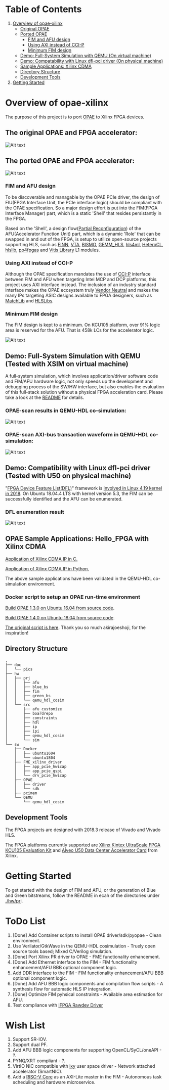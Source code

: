<span style="display: inline-block;">

# Table of Contents
1. [Overview of opae-xilinx](#overviewopaex)
    - [Original OPAE](#overviewopaeorig)
    - [Ported OPAE](#overviewopaeport)
        - [FIM and AFU design](#overviewopaeportfimandafu)
        - [Using AXI instead of CCI-P](#overviewopaeportaxivsccip)
        - [Minimum FIM design](#overviewopaeportminfim)
    - [Demo: Full-System Simulation with QEMU (On virtual machine)](#overviewqemusim)
    - [Demo: Compatability with Linux dfl-pci driver (On physical machine)](#overviewlinuxdfl)
    - [Sample Applications: Xilinx CDMA](#samplexilinxcdma)
    - [Directory Structure](#overviewdirstr)
    - [Development Tools](#overviewdevtools)
2. [Getting Started](#gettingstarted)

<a name="overviewopaex"></a>
# Overview of opae-xilinx
The purpose of this project is to port [OPAE](https://01.org/opae) to Xilinx FPGA devices. 

<a name="overviewopaeorig"></a>
## The original OPAE and FPGA accelerator:
![Alt text](./doc/pics/OPAE_1.jpg)

<a name="overviewopaeport"></a>
## The ported OPAE and FPGA accelerator:
![Alt text](./doc/pics/OPAE_3.jpg)

<a name="overviewopaeportfimandafu"></a>
### FIM and AFU design
To be discoverable and managable by the OPAE PCIe driver, the design of FIU(FPGA Interface Unit, the PCIe interface logic) should be compliant with the OPAE specification. So a major design effort is put into the FIM(FPGA Interface Manager) part, which is a static 'Shell' that resides persistantly in the FPGA. 

Based on the 'Shell', a design flow([Partial Reconfiguration](https://www.xilinx.com/support/documentation-navigation/design-hubs/dh0017-vivado-partial-reconfiguration-hub.html)) of the AFU(Accelerator Function Unit) part, which is a dynamic 'Role' that can be swapped in and out of the FPGA, is setup to utilize open-source projects supporting HLS, such as [FINN](https://github.com/Xilinx/FINN), [VTA](https://github.com/apache/incubator-tvm/tree/master/vta), [BISMO](https://github.com/EECS-NTNU/bismo), [GEMM_HLS](https://github.com/spcl/gemm_hls), [hls4ml](https://fastmachinelearning.org/hls4ml/), [HeteroCL](https://github.com/cornell-zhang/heterocl), [hlslib](https://github.com/definelicht/hlslib), [pp4fpgas](https://github.com/KastnerRG/pp4fpgas/tree/master/examples) and [Vitis Library](https://github.com/Xilinx/Vitis_Libraries) L1 modules.

<a name="overviewopaeportaxivsccip"></a>
### Using AXI instead of CCI-P
Although the OPAE specification mandates the use of [CCI-P](https://01.org/sites/default/files/downloads/opae/cci-p-mpf-overview.pdf) interface between FIM and AFU when targeting Intel MCP and DCP platforms, this project uses AXI interface instead. The inclusion of an industry standard interface makes the OPAE ecosystem truly [Vendor Neutral](https://github.com/RSPwFPGAs/opae-xilinx/wiki/The-evolution-to-Vendor-Neutral-OPAE) and makes the many IPs targeting ASIC designs available to FPGA designers, such as [MatchLib](https://github.com/NVlabs/matchlib) and [HLSLibs](https://github.com/hlslibs).

<a name="overviewopaeportminfim"></a>
### Minimum FIM design
The FIM design is kept to a minimum. On KCU105 platform, over 91% logic area is reserved for the AFU. That is 458k LCs for the accelerator logic.

![Alt text](./doc/pics/kcu105_fim_pblock_utilization.png)

<a name="overviewqemusim"></a>
## Demo: Full-System Simulation with QEMU (Tested with XSIM on virtual machine)
A full-system simulation, which involves application/driver software code and FIM/AFU hardware logic, not only speeds up the development and debugging process of the SW/HW interface, but also enables the evaluation of this full-stack solution without a physical FPGA acceleration card. Please take a look at the [README](./sw/QEMU/qemu_hdl_cosim/) for details.

### OPAE-scan results in QEMU-HDL co-simulation:
![Alt text](./doc/pics/opae_scan_cmd_list.png)

### OPAE-scan AXI-bus transaction waveform in QEMU-HDL co-simulation:
![Alt text](./doc/pics/opae_scan_sim_wave.png)

<a name="overviewlinuxdfl"></a>
## Demo: Compatibility with Linux dfl-pci driver (Tested with U50 on physical machine)
"[FPGA Device Feature List(DFL)](https://www.kernel.org/doc/html/latest/fpga/dfl.html)" framework is [involved in Linux 4.19 kernel in 2018](https://www.phoronix.com/scan.php?page=news_item&px=FPGA-DFL-Linux-4.19). On Ubuntu 18.04.4 LTS with kernel version 5.3, the FIM can be successfully identified and the AFU can be enumerated.

### DFL enumeration result
![Alt text](./doc/pics/linux_dfl_driver_loaded.png)

<a name="samplexilinxcdma"></a>
## OPAE Sample Applications: Hello_FPGA with Xilinx CDMA
[Application of Xilinx CDMA IP in C.](./sw/OPAE/sdk/opae-sdk-1.3.0-2/samples)

[Application of Xilinx CDMA IP in Python.](./sw/OPAE/sdk/opae-sdk-1.3.0-2/pyopae/samples)

The above sample applications have been validated in the QEMU-HDL co-simulation environment.

### Docker script to setup an OPAE run-time environment
[Build OPAE 1.3.0 on Ubuntu 16.04 from source code](./sw/Docker/ubuntu1604).

[Build OPAE 1.4.0 on Ubuntu 18.04 from source code](./sw/Docker/ubuntu1804).

[The original script is here](https://github.com/akirajoeshoji/docker-intel-pac-rte). Thank you so much akirajoeshoji, for the inspiration!

<a name="overviewdirstr"></a>
## Directory Structure
```
.
├── doc
│   └── pics
├── hw
│   ├── prj
│   │   ├── afu
│   │   ├── blue_bs
│   │   ├── fim
│   │   ├── green_bs
│   │   └── qemu_hdl_cosim
│   └── src
│       ├── afu_customize
│       ├── boardrepo
│       ├── constraints
│       ├── hdl
│       ├── ip
│       ├── ipi
│       ├── qemu_hdl_cosim
│       └── sim
└── sw
    ├── Docker
    │   ├── ubuntu1604
    │   └── ubuntu1804
    ├── FME_xilinx_driver
    │   ├── app_pcie_hwicap
    │   ├── app_pcie_qspi
    │   └── drv_pcie_hwicap
    ├── OPAE
    │   ├── driver
    │   └── sdk
    ├── pcimem
    └── QEMU
        └── qemu_hdl_cosim
```

<a name="overviewdevtools"></a>
## Development Tools
The FPGA projects are designed with 2018.3 release of Vivado and Vivado HLS.

The FPGA platforms currently supported are [Xilinx Kintex UltraScale FPGA KCU105 Evaluation Kit](https://www.xilinx.com/products/boards-and-kits/kcu105.html) and [Alveo U50 Data Center Accelerator Card](https://www.xilinx.com/products/boards-and-kits/alveo/u50.html) from Xilinx.

<a name="gettingstarted"></a>
# Getting Started
To get started with the design of FIM and AFU, or the generation of Blue and Green bitstreams, follow the README in ecah of the directories under [./hw/prj](./hw/prj/).

# ToDo List
01. [Done] Add Container scripts to install OPAE driver/sdk/pyopae - Clean environment.
02. Use Verilator/GtkWave in the QEMU-HDL cosimulation - Truely open source tools based; Mixed C/Verilog simulation.
03. [Done] Port Xilinx PR driver to OPAE - FME functionality enhancement.
04. [Done] Add Ethernet interface to the FIM - FIM functionality enhancement/AFU BBB optional component logic.
05. Add DDR interface to the FIM - FIM functionality enhancement/AFU BBB optional component logic.
06. [Done] Add AFU BBB logic components and compilation flow scripts - A synthesis flow for automatic HLS IP integration.
07. [Done] Optimize FIM pyhsical constraints - Available area estimation for AFU.
08. Test compliance with [IFPGA Rawdev Driver](https://doc.dpdk.org/guides/rawdevs/ifpga.html)

# Wish List
01. Support SR-IOV.
02. Support dual PF.
03. Add AFU BBB logic components for supporting OpenCL/SyCL/oneAPI - ?.
04. PYNQ/XRT compliant - ?.
05. VirtIO NIC compatible with [ixy](https://github.com/emmericp/ixy) user space driver - Network attached accelerator (SmartNIC).
06. Add a [RISC-V Core](https://github.com/SpinalHDL/VexRiscv) as an AXI-Lite master in the FIM - Autonomous task scheduling and hardware microservice.
